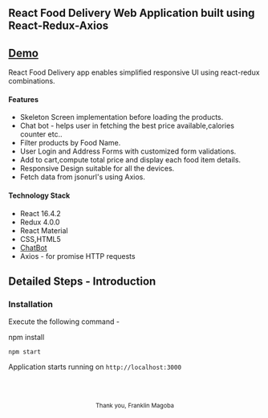 ## React Food Delivery Web Application built using React-Redux-Axios

## [Demo](https://)

React Food Delivery app enables simplified responsive UI using react-redux combinations.


#### Features
- Skeleton Screen implementation before loading the products.
- Chat bot - helps user in fetching the best price available,calories counter etc..
- Filter products by Food Name.
- User Login and Address Forms with customized form validations.
- Add to cart,compute total price and display each food item details.
- Responsive Design suitable for all the devices.
- Fetch data from jsonurl's using Axios.

#### Technology Stack

- React 16.4.2
- Redux 4.0.0
- React Material
- CSS,HTML5
- [ChatBot](https://github.com/LucasBassetti/react-simple-chatbot)
- Axios - for promise HTTP requests

## Detailed Steps - Introduction

### Installation

Execute the following command -

npm install
```
npm start
```
Application starts running on `http://localhost:3000`

<br/>



<br/>

<p align="center">
<sub>Thank you, Franklin Magoba</sub>
</p>
